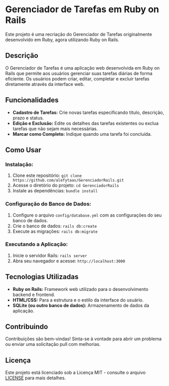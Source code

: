 # Gerenciador de Tarefas em Ruby on Rails

Este projeto é uma recriação do Gerenciador de Tarefas originalmente desenvolvido em Ruby, agora utilizando Ruby on Rails.

## Descrição

O Gerenciador de Tarefas é uma aplicação web desenvolvida em Ruby on Rails que permite aos usuários gerenciar suas tarefas diárias de forma eficiente. Os usuários podem criar, editar, completar e excluir tarefas diretamente através da interface web.

## Funcionalidades

- **Cadastro de Tarefas:** Crie novas tarefas especificando título, descrição, prazo e status.
- **Edição e Exclusão:** Edite os detalhes das tarefas existentes ou exclua tarefas que não sejam mais necessárias.
- **Marcar como Completo:** Indique quando uma tarefa foi concluída.


## Como Usar

### Instalação:

1. Clone este repositório: `git clone https://github.com/alefytaas/GerenciadorRails.git`
2. Acesse o diretório do projeto: `cd GerenciadorRails`
3. Instale as dependências: `bundle install`

### Configuração do Banco de Dados:

1. Configure o arquivo `config/database.yml` com as configurações do seu banco de dados.
2. Crie o banco de dados: `rails db:create`
3. Execute as migrações: `rails db:migrate`

### Executando a Aplicação:

1. Inicie o servidor Rails: `rails server`
2. Abra seu navegador e acesse: `http://localhost:3000`

## Tecnologias Utilizadas

- **Ruby on Rails:** Framework web utilizado para o desenvolvimento backend e frontend.
- **HTML/CSS:** Para a estrutura e o estilo da interface do usuário.
- **SQLite (ou outro banco de dados):** Armazenamento de dados da aplicação.

## Contribuindo

Contribuições são bem-vindas! Sinta-se à vontade para abrir um problema ou enviar uma solicitação pull com melhorias.

## Licença

Este projeto está licenciado sob a Licença MIT - consulte o arquivo [LICENSE](LICENSE) para mais detalhes.
